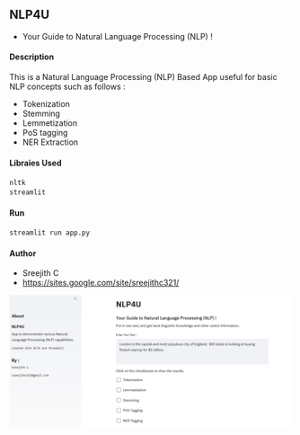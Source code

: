 ## NLP4U
+ Your Guide to Natural Language Processing (NLP) !

#### Description

This is a Natural Language Processing (NLP) Based App useful for basic NLP concepts such as follows :

+ Tokenization
+ Stemming
+ Lemmetization
+ PoS tagging
+ NER Extraction

#### Libraies Used
```bash
nltk
streamlit
```

#### Run
```bash
streamlit run app.py
```

#### Author
+ Sreejith C
+ https://sites.google.com/site/sreejithc321/

![](image.PNG)
